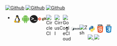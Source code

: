 <!--
**Sohil876/Sohil876** is a ✨ _special_ ✨ repository because its `README.md` (this file) appears on your GitHub profile.
-->

[![Github](https://img.shields.io/badge/-Github-181717?style=for-the-badge&logo=Github&logoColor=white)](https://github.com/Sohil876)  [![Github](https://img.shields.io/badge/-Gitlab-181717?style=for-the-badge&logo=Gitlab&logoColor=white)](https://gitlab.com/Sohil876)  [![Github](https://img.shields.io/badge/-Telegram-0077B5?style=for-the-badge&logo=Telegram&logoColor=white)](https://t.me/Sohil876) <br>

- <img align="left" alt="Linux" width="26px" src="https://raw.githubusercontent.com/github/explore/80688e429a7d4ef2fca1e82350fe8e3517d3494d/topics/linux/linux.png" />  <img align="left" alt="Android" width="26px" src="https://raw.githubusercontent.com/github/explore/80688e429a7d4ef2fca1e82350fe8e3517d3494d/topics/android/android.png" />  <img align="left" alt="Terminal" width="26px" src="https://raw.githubusercontent.com/github/explore/80688e429a7d4ef2fca1e82350fe8e3517d3494d/topics/terminal/terminal.png" />  <img align="left" alt="Git" width="26px" src="https://raw.githubusercontent.com/github/explore/80688e429a7d4ef2fca1e82350fe8e3517d3494d/topics/git/git.png" /> <img align="left" alt="CircleCI" width="26px" src="https://avatars.githubusercontent.com/u/26607840" /> <img align="left" alt="CirrusCI" width="26px" src="https://avatars.githubusercontent.com/u/29414678" /> <img align="left" alt="GoogleCloud" width="26px" src="https://appmasters.io/static/1548cb88200dbc04ca79a2447a0db447/74eb3/google-cloud-platform-logo.webp" /> <br>

- <img align="left" alt="Bash" width="26px" src="https://raw.githubusercontent.com/github/explore/80688e429a7d4ef2fca1e82350fe8e3517d3494d/topics/bash/bash.png" /> <img align="left" alt="Zsh" width="26px" src="https://avatars.githubusercontent.com/u/567410" /> <img align="left" alt="Python" width="26px" src="https://raw.githubusercontent.com/github/explore/80688e429a7d4ef2fca1e82350fe8e3517d3494d/topics/python/python.png" />  <img align="left" alt="HTML5" width="26px" src="https://raw.githubusercontent.com/github/explore/80688e429a7d4ef2fca1e82350fe8e3517d3494d/topics/html/html.png" />  <img align="left" alt="CSS3" width="26px" src="https://raw.githubusercontent.com/github/explore/80688e429a7d4ef2fca1e82350fe8e3517d3494d/topics/css/css.png" /> <br>

<a href="https://github.com/anuraghazra/github-readme-stats"> <img src="https://github-readme-stats.vercel.app/api?username=Sohil876&show_icons=true&hide_border=true&count_private=true&hide_rank=true" /> <img src="https://github-readme-stats.vercel.app/api/top-langs/?username=Sohil876&show_icons=true&hide_border=true&langs_count=8&layout=compact&hide=m4,javascript" /> </a>

